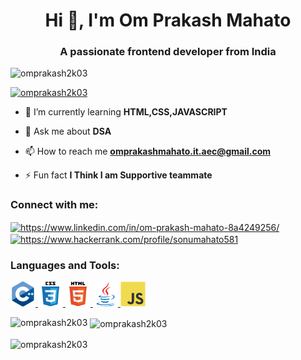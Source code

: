 <h1 align="center">Hi 👋, I'm Om Prakash Mahato</h1>
<h3 align="center">A passionate frontend developer from India</h3>

<p align="left"> <img src="https://komarev.com/ghpvc/?username=omprakash2k03&label=Profile%20views&color=0e75b6&style=flat" alt="omprakash2k03" /> </p>

<p align="left"> <a href="https://github.com/ryo-ma/github-profile-trophy"><img src="https://github-profile-trophy.vercel.app/?username=omprakash2k03" alt="omprakash2k03" /></a> </p>

- 🌱 I’m currently learning **HTML,CSS,JAVASCRIPT**

- 💬 Ask me about **DSA**

- 📫 How to reach me **omprakashmahato.it.aec@gmail.com**

- ⚡ Fun fact **I Think I am Supportive teammate**

<h3 align="left">Connect with me:</h3>
<p align="left">
<a href="https://linkedin.com/in/https://www.linkedin.com/in/om-prakash-mahato-8a4249256/" target="blank"><img align="center" src="https://raw.githubusercontent.com/rahuldkjain/github-profile-readme-generator/master/src/images/icons/Social/linked-in-alt.svg" alt="https://www.linkedin.com/in/om-prakash-mahato-8a4249256/" height="30" width="40" /></a>
<a href="https://www.hackerrank.com/https://www.hackerrank.com/profile/sonumahato581" target="blank"><img align="center" src="https://raw.githubusercontent.com/rahuldkjain/github-profile-readme-generator/master/src/images/icons/Social/hackerrank.svg" alt="https://www.hackerrank.com/profile/sonumahato581" height="30" width="40" /></a>
</p>

<h3 align="left">Languages and Tools:</h3>
<p align="left"> <a href="https://www.w3schools.com/cpp/" target="_blank" rel="noreferrer"> <img src="https://raw.githubusercontent.com/devicons/devicon/master/icons/cplusplus/cplusplus-original.svg" alt="cplusplus" width="40" height="40"/> </a> <a href="https://www.w3schools.com/css/" target="_blank" rel="noreferrer"> <img src="https://raw.githubusercontent.com/devicons/devicon/master/icons/css3/css3-original-wordmark.svg" alt="css3" width="40" height="40"/> </a> <a href="https://www.w3.org/html/" target="_blank" rel="noreferrer"> <img src="https://raw.githubusercontent.com/devicons/devicon/master/icons/html5/html5-original-wordmark.svg" alt="html5" width="40" height="40"/> </a> <a href="https://www.java.com" target="_blank" rel="noreferrer"> <img src="https://raw.githubusercontent.com/devicons/devicon/master/icons/java/java-original.svg" alt="java" width="40" height="40"/> </a> <a href="https://developer.mozilla.org/en-US/docs/Web/JavaScript" target="_blank" rel="noreferrer"> <img src="https://raw.githubusercontent.com/devicons/devicon/master/icons/javascript/javascript-original.svg" alt="javascript" width="40" height="40"/> </a> </p>

<p><img align="left" src="https://github-readme-stats.vercel.app/api/top-langs?username=omprakash2k03&show_icons=true&locale=en&layout=compact" alt="omprakash2k03" /></p>

<p>&nbsp;<img align="center" src="https://github-readme-stats.vercel.app/api?username=omprakash2k03&show_icons=true&locale=en" alt="omprakash2k03" /></p>

<p><img align="center" src="https://github-readme-streak-stats.herokuapp.com/?user=omprakash2k03&" alt="omprakash2k03" /></p>

